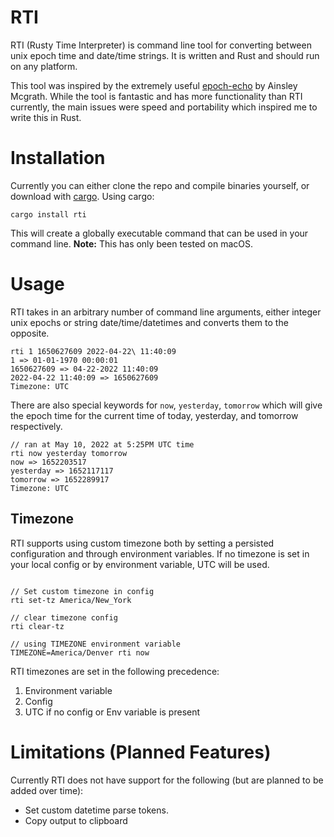 # RTI
RTI (Rusty Time Interpreter) is command line tool for converting between unix epoch time and date/time strings. It is written and Rust and should run on any platform.

This tool was inspired by the extremely useful [epoch-echo](https://github.com/ainsleymcgrath/epoch-echo) by Ainsley Mcgrath. While the tool is fantastic and has more functionality than RTI currently, the main issues were speed and portability which inspired me to write this in Rust.

# Installation
Currently you can either clone the repo and compile binaries yourself, or download with [cargo](https://doc.rust-lang.org/cargo/getting-started/installation.html). Using cargo:
```
cargo install rti
```

This will create a globally executable command that can be used in your command line. **Note:** This has only been tested on macOS.

# Usage
RTI takes in an arbitrary number of command line arguments, either integer unix epochs or string date/time/datetimes and converts them to the opposite.
```
rti 1 1650627609 2022-04-22\ 11:40:09
1 => 01-01-1970 00:00:01
1650627609 => 04-22-2022 11:40:09
2022-04-22 11:40:09 => 1650627609
Timezone: UTC
```

There are also special keywords for `now`, `yesterday`, `tomorrow` which will give the epoch time for the current time of today, yesterday, and tomorrow respectively.

```
// ran at May 10, 2022 at 5:25PM UTC time
rti now yesterday tomorrow
now => 1652203517
yesterday => 1652117117
tomorrow => 1652289917
Timezone: UTC
```

## Timezone
RTI supports using custom timezone both by setting a persisted configuration and through environment variables.
If no timezone is set in your local config or by environment variable, UTC will be used.
```

// Set custom timezone in config
rti set-tz America/New_York

// clear timezone config
rti clear-tz

// using TIMEZONE environment variable
TIMEZONE=America/Denver rti now
```

RTI timezones are set in the following precedence:
1. Environment variable
2. Config
3. UTC if no config or Env variable is present

# Limitations (Planned Features)

Currently RTI does not have support for the following (but are planned to be added over time):
- Set custom datetime parse tokens.
- Copy output to clipboard
